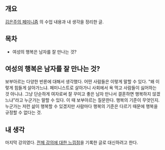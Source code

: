 ## 개요 
[김은주의 페미니즘](http://www.artnstudy.com/n_Lecture/?LessonIdx=ejkim001&LessonPart=philosophy) 의 수업 내용과 내 생각을 정리한 글. 

## 목차
- 여성의 행복은 남자를 잘 만나는 것? 

## 여성의 행복은 남자를 잘 만나는 것? 
보부아르는 다양한 반론에 대해서 생각했다. 어떤 사람들은 이렇게 말할 수 있다. "왜 이렇게 힘들게 살아가느냐. 페미니스트로 살아가니 사회에서 욕 먹고 사람들이 싫어하는 것 아니냐. 그냥 단순하게 여자로써 잘 꾸미고 좋은 남자 만나서 결혼하면 행복하지 않겠느냐"라고 누군가는 말할 수 있다. 이 때 보부아르는 질문한다. 행복의 기준이 무엇인지. 누군가는 저런 삶이 행복할 수 있겠지만 사람마다 행복의 기준은 다르기 때문에 행복을 규정할 수 없다는 것. 

## 내 생각 
마지막 강의였다. [전체 강의에 대한 느낌점]()을 기록한 글로 대신하려고 한다. 



